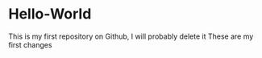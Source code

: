# Hello-World
This is my first repository on Github, I will probably delete it
These are my first changes 
